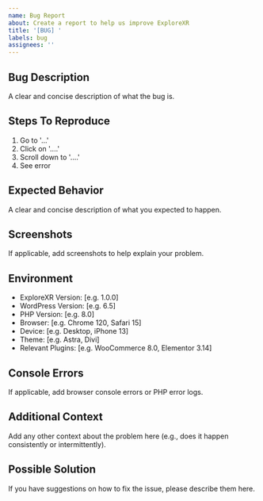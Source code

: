 ```yaml
---
name: Bug Report
about: Create a report to help us improve ExploreXR
title: '[BUG] '
labels: bug
assignees: ''
---
```


## Bug Description
A clear and concise description of what the bug is.

## Steps To Reproduce
1. Go to '...'
2. Click on '....'
3. Scroll down to '....'
4. See error

## Expected Behavior
A clear and concise description of what you expected to happen.

## Screenshots
If applicable, add screenshots to help explain your problem.

## Environment
- ExploreXR Version: [e.g. 1.0.0]
- WordPress Version: [e.g. 6.5]
- PHP Version: [e.g. 8.0]
- Browser: [e.g. Chrome 120, Safari 15]
- Device: [e.g. Desktop, iPhone 13]
- Theme: [e.g. Astra, Divi]
- Relevant Plugins: [e.g. WooCommerce 8.0, Elementor 3.14]

## Console Errors
If applicable, add browser console errors or PHP error logs.

## Additional Context
Add any other context about the problem here (e.g., does it happen consistently or intermittently).

## Possible Solution
If you have suggestions on how to fix the issue, please describe them here.
